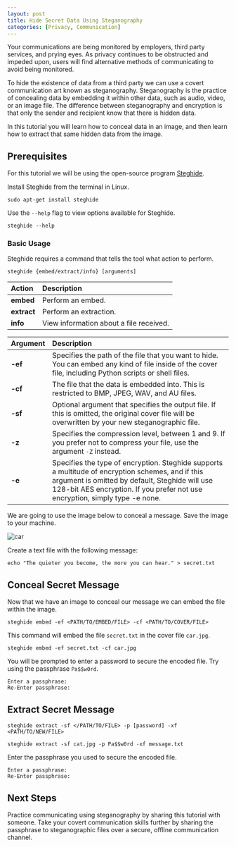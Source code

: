```yaml
---
layout: post
title: Hide Secret Data Using Steganography
categories: [Privacy, Communication]
---
```


Your communications are being monitored by employers, third party services, and prying eyes. As privacy continues to be obstructed and impeded upon, users will find alternative methods of communicating to avoid being monitored.

To hide the existence of data from a third party we can use a covert communication art known as steganography. Steganography is the practice of concealing data by embedding it within other data, such as audio, video, or an image file. The difference between steganography and encryption is that only the sender and recipient know that there is hidden data.

In this tutorial you will learn how to conceal data in an image, and then learn how to extract that same hidden data from the image. 

## Prerequisites
For this tutorial we will be using the open-source program [Steghide](https://github.com/StefanoDeVuono/steghide).

Install Steghide from the terminal in Linux.
```shell
sudo apt-get install steghide
```

Use the `--help` flag to view options available for Steghide.
```shell
steghide --help
```

### Basic Usage
Steghide requires a command that tells the tool what action to perform.

```
steghide {embed/extract/info} [arguments]
```

| Action      | Description                              |
|:------------|:-----------------------------------------|
| **embed**   | Perform an embed.                        |
| **extract** | Perform an extraction.                   |
| **info**    | View information about a file received.  |

| Argument | Description |
|:---------|:----------- |
| **-ef**  | Specifies the path of the file that you want to hide. You can embed any kind of file inside of the cover file, including Python scripts or shell files. |
| **-cf**  | The file that the data is embedded into. This is restricted to BMP, JPEG, WAV, and AU files. |
| **-sf**  | Optional argument that specifies the output file. If this is omitted, the original cover file will be overwritten by your new steganographic file. |
| **-z**   | Specifies the compression level, between 1 and 9. If you prefer not to compress your file, use the argument `-Z` instead. |
| **-e**   | Specifies the type of encryption. Steghide supports a multitude of encryption schemes, and if this argument is omitted by default, Steghide will use 128-bit AES encryption. If you prefer not use encryption, simply type -e none. |

We are going to use the image below to conceal a message. Save the image to your machine.

![car](car.jpg)

Create a text file with the following message:
```
echo "The quieter you become, the more you can hear." > secret.txt
```

## Conceal Secret Message
Now that we have an image to conceal our message we can embed the file within the image.

```
steghide embed -ef <PATH/TO/EMBED/FILE> -cf <PATH/TO/COVER/FILE>
```

This command will embed the file `secret.txt` in the cover file `car.jpg`.
```shell
steghide embed -ef secret.txt -cf car.jpg
```

You will be prompted to enter a password to secure the encoded file. Try using the passphrase `Pa$$w0rd`.
```
Enter a passphrase:
Re-Enter passphrase:
```

## Extract Secret Message

```
steghide extract -sf </PATH/TO/FILE> -p [password] -xf <PATH/TO/NEW/FILE>
```

```shell
steghide extract -sf cat.jpg -p Pa$$w0rd -xf message.txt
```

Enter the passphrase you used to secure the encoded file.
```
Enter a passphrase: 
Re-Enter passphrase:
```

## Next Steps
Practice communicating using steganography by sharing this tutorial with someone. Take your covert communication skills further by sharing the passphrase to steganographic files over a secure, offline communication channel.
